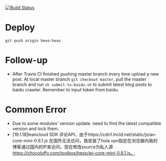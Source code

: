 [![Build Status](https://travis-ci.org/chocoluffy/chocoluffy.github.io.svg?branch=master)](https://travis-ci.org/chocoluffy/chocoluffy.github.io)

# Deploy

`git push origin hexo:hexo`

# Follow-up

- After Travis CI finished pushing master branch every time upload a new post. At local master branch `git checkout master`, pull the master branch and run `sh submit-to-baidu.sh` to submit latest blog posts to baidu crawler. Remember to input token from baidu.

# Common Error

- Due to some modules' version update. need to find the latest compatible version and lock them.
- [19.1.18]leancloud SDK 评论API，由于https://cdn1.lncld.net/static/js/av-core-mini-0.6.1.js 在国外无法访问，我安装了hola vpn指定在浏览器内我的博客通过国内的IP来访问。现在修改source为私人源 https://chocoluffy.com/toolbox/hexo/av-core-mini-0.6.1.js。